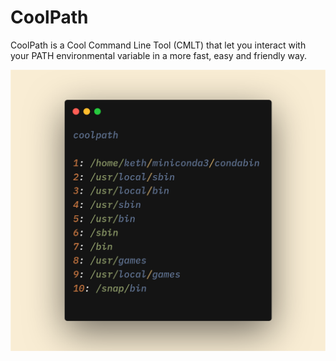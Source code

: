 # CoolPath
CoolPath is a Cool Command Line Tool (CMLT) that let you interact with your PATH environmental variable in a more fast, easy and friendly way.


![Console Image](images/carbon.png)

